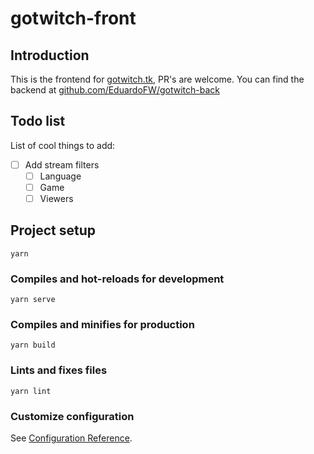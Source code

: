 # gotwitch-front

## Introduction
This is the frontend for [gotwitch.tk](https://gotwitch.tk), PR's are welcome.
You can find the backend at [github.com/EduardoFW/gotwitch-back](https://github.com/EduardoFW/gotwitch-back)

## Todo list
List of cool things to add:

* [ ] Add stream filters
    * [ ] Language
    * [ ] Game
    * [ ] Viewers

## Project setup
```
yarn
```

### Compiles and hot-reloads for development
```
yarn serve
```

### Compiles and minifies for production
```
yarn build
```

### Lints and fixes files
```
yarn lint
```

### Customize configuration
See [Configuration Reference](https://cli.vuejs.org/config/).

